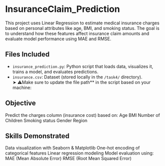 # InsuranceClaim_Prediction

This project uses Linear Regression to estimate medical insurance charges based on personal attributes like age, BMI, and smoking status. The goal is to understand how these features affect insurance claim amounts and evaluate model performance using MAE and RMSE.

##  Files Included
- `insurance_prediction.py`: Python script that loads data, visualizes it, trains a model, and evaluates predictions.
- `insurance.csv`: Dataset (stored locally in the `/task4/` directory).  
  ➤ ⚠Make sure to update the file path** in the script based on your machine:

## Objective
Predict the charges column (insurance cost) based on:
Age
BMI
Number of Children
Smoking status
Gender
Region

## Skills Demonstrated
Data visualization with Seaborn & Matplotlib
One-hot encoding of categorical features
Linear regression modeling
Model evaluation using:
MAE (Mean Absolute Error)
RMSE (Root Mean Squared Error)
